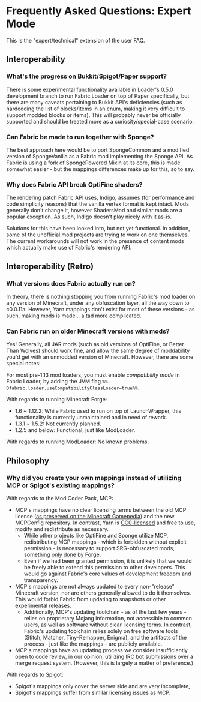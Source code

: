 # Frequently Asked Questions: Expert Mode

This is the "expert/technical" extension of the user FAQ.

## Interoperability

### What's the progress on Bukkit/Spigot/Paper support?

There is some experimental functionality available in Loader's 0.5.0
development branch to run Fabric Loader on top of Paper specifically,
but there are many caveats pertaining to Bukkit API's deficiencies (such
as hardcoding the list of blocks/items in an enum, making it very
difficult to support modded blocks or items). This will probably never
be officially supported and should be treated more as a
curiosity/special-case scenario.

### Can Fabric be made to run together with Sponge?

The best approach here would be to port SpongeCommon and a modified
version of SpongeVanilla as a Fabric mod implementing the Sponge API. As
Fabric is using a fork of SpongePowered Mixin at its core, this is made
somewhat easier - but the mappings differences make up for this, so to
say.

### Why does Fabric API break OptiFine shaders?

The rendering patch Fabric API uses, Indigo, assumes (for performance
and code simplicity reasons) that the vanilla vertex format is kept
intact. Mods generally don't change it, however ShadersMod and similar
mods are a popular exception. As such, Indigo doesn't play nicely with
it as-is.

Solutions for this have been looked into, but not yet functional. In
addition, some of the unofficial mod projects are trying to work on one
themselves. The current workarounds will not work in the presence of
content mods which actually make use of Fabric's rendering API.

## Interoperability (Retro)

### What versions does Fabric actually run on?

In theory, there is nothing stopping you from running Fabric's mod
loader on any version of Minecraft, under any obfuscation layer, all the
way down to c0.0.11a. However, Yarn mappings don't exist for most of
these versions - as such, making mods is made... a tad more complicated.

### Can Fabric run on older Minecraft versions with mods?

Yes\! Generally, all JAR mods (such as old versions of OptiFine, or
Better Than Wolves) should work fine, and allow the same degree of
moddability you'd get with an unmodded version of Minecraft. However,
there are some special notes:

For most pre-1.13 mod loaders, you must enable *compatibility mode* in
Fabric Loader, by adding the JVM flag
`%%-Dfabric.loader.useCompatibilityClassLoader=true%%`.

With regards to running Minecraft Forge:

- 1.6 \~ 1.12.2: While Fabric used to run on top of LaunchWrapper,
  this functionality is currently unmaintained and in need of rework.
- 1.3.1 \~ 1.5.2: Not currently planned.
- 1.2.5 and below: Functional, just like ModLoader.

With regards to running ModLoader: No known problems.

## Philosophy

### Why did you create your own mappings instead of utilizing MCP or Spigot's existing mappings?

With regards to the Mod Coder Pack, MCP:

- MCP's mappings have no clear licensing terms between the old MCP
  license ([as preserved on the Minecraft Gamepedia](https://minecraft.gamepedia.com/Programs_and_editors/Mod_Coder_Pack#License_and_terms_of_use))
  and the new MCPConfig repository. In contrast, Yarn is
  [CC0-licensed](https://github.com/FabricMC/yarn/blob/1.14.4/LICENSE)
  and free to use, modify and redistribute as necessary.
  - While other projects like OptiFine and Sponge utilize MCP,
    redistributing MCP mappings - which is forbidden without
    explicit permission - is necessary to support SRG-obfuscated
    mods, something [only done by   Forge](https://github.com/MinecraftForge/MinecraftForge/blob/1.14.x/LICENSE.txt#L32-L35).
  - Even if we had been granted permission, it is unlikely that we
    would be freely able to extend this permission to other
    developers. This would go against Fabric's core values of
    development freedom and transparency.
- MCP's mappings are not always updated to every non-"release"
  Minecraft version, nor are others generally allowed to do it
  themselves. This would forbid Fabric from updating to snapshots or
  other experimental releases.
  - Additionally, MCP's updating toolchain - as of the last few
    years - relies on proprietary Mojang information, not accessible
    to common users, as well as software without clear licensing
    terms. In contrast, Fabric's updating toolchain relies solely on
    free software tools (Stitch, Matcher, Tiny-Remapper, Enigma),
    and the artifacts of the process - just like the mappings - are
    publicly available.
- MCP's mappings have an updating process we consider insufficiently
  open to code review, in our opinion, utilizing [IRC bot submissions](http://mcpbot.bspk.rs/) over a merge request system.
  (However, this is largely a matter of preference.)

With regards to Spigot:

- Spigot's mappings only cover the server side and are very
  incomplete,
- Spigot's mappings suffer from similar licensing issues as MCP.

